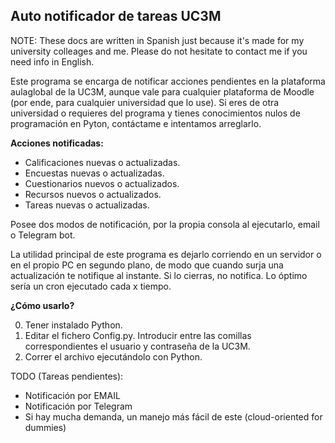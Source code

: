 Auto notificador de tareas UC3M
----

NOTE: These docs are written in Spanish just because it's made for my university colleages and me. Please do not hesitate to contact me if you need info in English.

Este programa se encarga de notificar acciones pendientes en la plataforma aulaglobal de la UC3M,
aunque vale para cualquier plataforma de Moodle (por ende, para cualquier universidad que lo use).
Si eres de otra universidad o requieres del programa y tienes conocimientos nulos de programación en Pyton,
contáctame e intentamos arreglarlo.


**Acciones notificadas:**

- Calificaciones nuevas o actualizadas.
- Encuestas nuevas o actualizadas.
- Cuestionarios nuevos o actualizados.
- Recursos nuevos o actualizados.
- Tareas nuevas o actualizadas.

Posee dos modos de notificación, por la propia consola al ejecutarlo, email o Telegram bot.

La utilidad principal de este programa es dejarlo corriendo en un servidor o en el propio PC en segundo plano, de modo que
cuando surja una actualización te notifique al instante. Si lo cierras, no notifica.
Lo óptimo sería un cron ejecutado cada x tiempo.

**¿Cómo usarlo?**

0. Tener instalado Python.
1. Editar el fichero Config.py. Introducir entre las comillas correspondientes el usuario y contraseña de la UC3M.
2. Correr el archivo ejecutándolo con Python.

TODO (Tareas pendientes): 
- Notificación por EMAIL
- Notificación por Telegram
- Si hay mucha demanda, un manejo más fácil de este (cloud-oriented for dummies)
